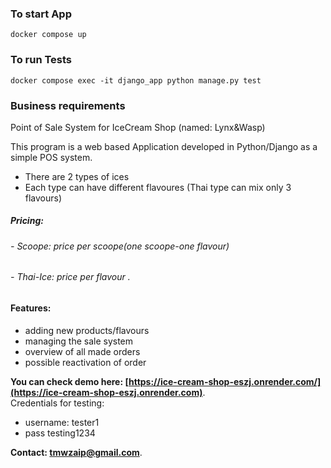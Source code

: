 ### To start App

    docker compose up

### To run Tests

    docker compose exec -it django_app python manage.py test

### Business requirements

Point of Sale System for IceCream Shop (named: Lynx&Wasp)

This program is a web based Application developed in Python/Django as a simple POS system.

- There are 2 types of ices
- Each type can have different flavoures (Thai type can mix only 3 flavours)

##### Pricing:

###### - Scoope: price per scoope(one scoope-one flavour)

###### - Thai-Ice: price per flavour .

#### Features:

- adding new products/flavours
- managing the sale system
- overview of all made orders
- possible reactivation of order

**You can check demo here: [https://ice-cream-shop-eszj.onrender.com/](https://ice-cream-shop-eszj.onrender.com)**.  
Credentials for testing:

- username: tester1
- pass testing1234

**Contact: tmwzaip@gmail.com**.
